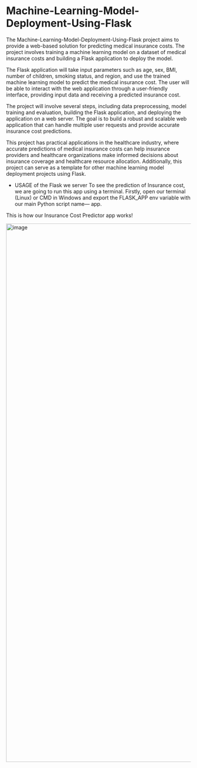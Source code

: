 # Machine-Learning-Model-Deployment-Using-Flask 


The Machine-Learning-Model-Deployment-Using-Flask project aims to provide a web-based solution for predicting medical insurance costs. The project involves training a machine learning model on a dataset of medical insurance costs and building a Flask application to deploy the model.

The Flask application will take input parameters such as age, sex, BMI, number of children, smoking status, and region, and use the trained machine learning model to predict the medical insurance cost. The user will be able to interact with the web application through a user-friendly interface, providing input data and receiving a predicted insurance cost.

The project will involve several steps, including data preprocessing, model training and evaluation, building the Flask application, and deploying the application on a web server. The goal is to build a robust and scalable web application that can handle multiple user requests and provide accurate insurance cost predictions.

This project has practical applications in the healthcare industry, where accurate predictions of medical insurance costs can help insurance providers and healthcare organizations make informed decisions about insurance coverage and healthcare resource allocation. Additionally, this project can serve as a template for other machine learning model deployment projects using Flask.


*  USAGE of the Flask we server
To see the prediction of Insurance cost, we are going to run this app using a terminal. Firstly, open our terminal (Linux) or CMD in Windows and export the FLASK_APP env variable with our main Python script name— app.

This is how our Insurance Cost Predictor app works!

<img width="1465" alt="image" src="https://github.com/gulsumbudakoglu/-Machine-Learning-Model-Deployment-Using-Flask/assets/45208333/d00eb13f-5717-4041-b856-f1c23cdc720e">



